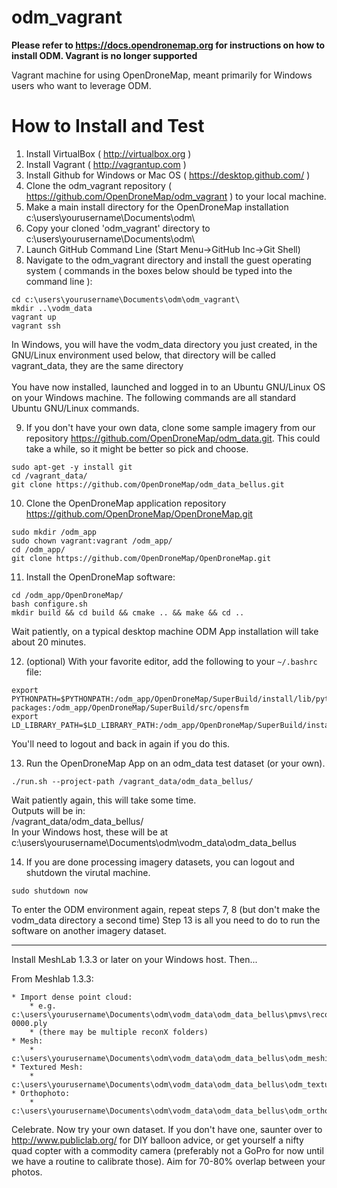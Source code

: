 odm_vagrant
===========

**Please refer to https://docs.opendronemap.org for instructions on how to install ODM. Vagrant is no longer supported**

Vagrant machine for using OpenDroneMap, meant primarily for Windows users who want to leverage ODM.

How to Install and Test
========================

1. Install VirtualBox ( http://virtualbox.org )
2. Install Vagrant ( http://vagrantup.com )
3. Install Github for Windows or Mac OS ( https://desktop.github.com/ )
4. Clone the odm_vagrant repository ( https://github.com/OpenDroneMap/odm_vagrant ) to your local machine.
5. Make a main install directory for the OpenDroneMap installation c:\users\yourusername\Documents\odm\
6. Copy your cloned 'odm_vagrant' directory to c:\users\yourusername\Documents\odm\
7. Launch GitHub Command Line (Start Menu->GitHub Inc->Git Shell)
8. Navigate to the odm_vagrant directory and install the guest operating system ( commands in the boxes below should be typed into the command line ):

  ```
  cd c:\users\yourusername\Documents\odm\odm_vagrant\
  mkdir ..\vodm_data
  vagrant up
  vagrant ssh
  ```
In Windows, you will have the vodm_data directory you just created, in the GNU/Linux environment used below, that directory will be called vagrant_data, they are the same directory<br><br>
You have now installed, launched and logged in to an Ubuntu GNU/Linux OS on your Windows machine. The following commands are all standard Ubuntu GNU/Linux commands.

9. If you don't have your own data, clone some sample imagery from our repository https://github.com/OpenDroneMap/odm_data.git. This could take a while, so it might be better so pick and choose. 

  ```
  sudo apt-get -y install git
  cd /vagrant_data/
  git clone https://github.com/OpenDroneMap/odm_data_bellus.git
  ```

10. Clone the OpenDroneMap application repository  https://github.com/OpenDroneMap/OpenDroneMap.git

  ```
  sudo mkdir /odm_app
  sudo chown vagrant:vagrant /odm_app/
  cd /odm_app/
  git clone https://github.com/OpenDroneMap/OpenDroneMap.git
  ```

11. Install the OpenDroneMap software:

  ```
  cd /odm_app/OpenDroneMap/
  bash configure.sh
  mkdir build && cd build && cmake .. && make && cd ..
  ```
Wait patiently, on a typical desktop machine ODM App installation will take about 20 minutes.

12. (optional) With your favorite editor, add the following to your `~/.bashrc` file:

  ```
  export PYTHONPATH=$PYTHONPATH:/odm_app/OpenDroneMap/SuperBuild/install/lib/python2.7/dist-packages:/odm_app/OpenDroneMap/SuperBuild/src/opensfm
  export LD_LIBRARY_PATH=$LD_LIBRARY_PATH:/odm_app/OpenDroneMap/SuperBuild/install/lib
  ```
You'll need to logout and back in again if you do this.

13. Run the OpenDroneMap App on an odm_data test dataset (or your own).

  ```
  ./run.sh --project-path /vagrant_data/odm_data_bellus/
  ```
Wait patiently again, this will take some time.<br>
Outputs will be in:<br>
/vagrant_data/odm_data_bellus/<br>
In your Windows host, these will be at c:\users\yourusername\Documents\odm\vodm_data\odm_data_bellus

14. If you are done processing imagery datasets, you can logout and shutdown the virutal machine.

```
sudo shutdown now
```
To enter the ODM environment again, repeat steps 7, 8 (but don't make the vodm_data directory a second time) Step 13 is all you need to do to run the software on another imagery dataset.

---

Install MeshLab 1.3.3 or later on your Windows host. Then...

From Meshlab 1.3.3:

	* Import dense point cloud:
		* e.g. c:\users\yourusername\Documents\odm\vodm_data\odm_data_bellus\pmvs\recon0\models\option-0000.ply
		* (there may be multiple reconX folders)
	* Mesh: 
		* c:\users\yourusername\Documents\odm\vodm_data\odm_data_bellus\odm_meshing\odm_mesh.ply
	* Textured Mesh:
		* c:\users\yourusername\Documents\odm\vodm_data\odm_data_bellus\odm_texturing\odm_textured_model.obj
	* Orthophoto:
		* c:\users\yourusername\Documents\odm\vodm_data\odm_data_bellus\odm_orthophoto\odm_orthophoto.tif

Celebrate. Now try your own dataset. If you don't have one, saunter over to http://www.publiclab.org/ for DIY balloon advice, or get yourself a nifty quad copter with a commodity camera (preferably not a GoPro for now until we have a routine to calibrate those). Aim for 70-80% overlap between your photos.
